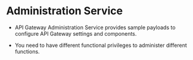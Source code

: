 # Administration Service

* API Gateway Administration Service provides sample payloads to configure API Gateway settings and components.

* You need to have different functional privileges to administer different functions.